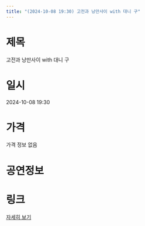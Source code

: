 ```yaml
---
title: "(2024-10-08 19:30) 고전과 낭만사이 with 대니 구"
---
```


# 제목
고전과 낭만사이 with 대니 구

# 일시
2024-10-08 19:30

# 가격
가격 정보 없음

# 공연정보
  
  


# 링크
[자세히 보기](https://www.sac.or.kr/site/main/show/show_view?SN=68683 "https://www.sac.or.kr/site/main/show/show_view?SN=68683")
